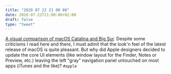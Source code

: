 ```yaml
---
title: "2020 07 22 21 00 08"
date: 2020-07-22T21:00:08+02:00
draft: false
type: "tweet"
---
```


[A visual comparison of macOS Catalina and Big Sur](https://www.andrewdenty.com/blog/2020/07/01/a-visual-comparison-of-macos-catalina-and-big-sur.html). Despite some criticisms I read here and there, I must admit that the look'n feel of the latest release of macOS is quite pleasant. But why did Apple designers decided to update the core UI elements (like window layout for the Finder, Notes or Preview, etc.) leaving the left "gray" navigation panel untouched on most apps (iTunes and the like)? `#apple`
